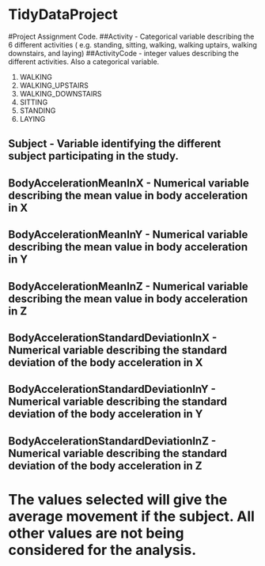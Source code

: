 TidyDataProject
===============

#Project Assignment Code.
##Activity - Categorical variable describing the 6 different activities ( e.g. standing, sitting, walking, walking uptairs, walking downstairs, and laying)
##ActivityCode - integer values describing the different activities. Also a categorical variable.
1.	WALKING
2.	WALKING_UPSTAIRS
3.	WALKING_DOWNSTAIRS
4.	SITTING
5.	STANDING
6.	LAYING
## Subject - Variable identifying the different subject participating in the study.
## BodyAccelerationMeanInX - Numerical variable describing the mean value in body acceleration in X
## BodyAccelerationMeanInY	 - Numerical variable describing the mean value in body acceleration in Y
## BodyAccelerationMeanInZ	 - Numerical variable describing the mean value in body acceleration in Z
## BodyAccelerationStandardDeviationInX	- Numerical variable describing the standard deviation of the body acceleration in X
## BodyAccelerationStandardDeviationInY	- Numerical variable describing the standard deviation of the body acceleration in Y
## BodyAccelerationStandardDeviationInZ	- Numerical variable describing the standard deviation of the body acceleration in Z

# The values selected will give the average movement if the subject.  All other values are not being considered for the analysis.
